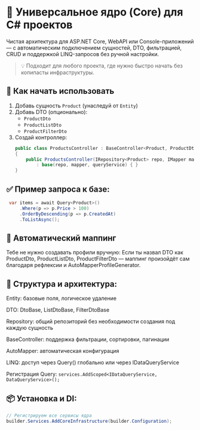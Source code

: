 # 🔧 Универсальное ядро (Core) для C# проектов

Чистая архитектура для ASP.NET Core, WebAPI или Console-приложений — с автоматическим подключением сущностей, DTO, фильтрацией, CRUD и поддержкой LINQ-запросов без ручной настройки.

> 💡 Подходит для любого проекта, где нужно быстро начать без копипасты инфраструктуры.

## 🚀 Как начать использовать

1. Добавь сущность `Product` (унаследуй от `Entity`)
2. Добавь DTO (опционально):  
   - `ProductDto`  
   - `ProductListDto`  
   - `ProductFilterDto`
3. Создай контроллер:  
   ```csharp
   public class ProductsController : BaseController<Product, ProductDto, ProductListDto, ProductFilterDto>
   {
       public ProductsController(IRepository<Product> repo, IMapper mapper, IDataQueryService queryService)
           : base(repo, mapper, queryService) { }
   }
   
## ✅ Пример запроса к базе:
   ```csharp
    var items = await Query<Product>()
        .Where(p => p.Price > 100)
        .OrderByDescending(p => p.CreatedAt)
        .ToListAsync();
```

## 🔁 Автоматический маппинг
Тебе не нужно создавать профили вручную:
Если ты назвал DTO как ProductDto, ProductListDto, ProductFilterDto — маппинг произойдёт сам благодаря рефлексии и AutoMapperProfileGenerator.

## 🧩 Структура и архитектура:
Entity: базовые поля, логическое удаление

DTO: DtoBase, ListDtoBase, FilterDtoBase

Repository: общий репозиторий без необходимости создания под каждую сущность

BaseController: поддержка фильтрации, сортировки, пагинации

AutoMapper: автоматическая конфигурация

LINQ: доступ через Query<T>() глобально или через IDataQueryService

Регистрация Query: ```services.AddScoped<IDataQueryService, DataQueryService>();```

## 📦 Установка и DI:
```csharp
// Регистрируем все сервисы ядра
builder.Services.AddCoreInfrastructure(builder.Configuration);
